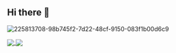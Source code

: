 ## Hi there 👋
![225813708-98b745f2-7d22-48cf-9150-083f1b00d6c9](https://github.com/Sukkaaa/Sukkaaa/assets/79850036/fa32abe0-2d14-4b9f-8d5d-1d917d7dfc9c)


<a href="https://github.com/Sukkaaa/github-readme-stats">
  <img align="center" src="https://github-readme-stats.vercel.app/api?username=Sukkaaa&show_icons=true&theme=tokyonight" />
</a>
<a href="https://github.com/Sukkaaa/github-readme-stats">
  <img align="center" src="https://github-readme-stats.vercel.app/api/top-langs/?username=Sukkaaa&show_icons=true&theme=tokyonight" />
</a>

<!--
**Sukkaaa/Sukkaaa** is a ✨ _special_ ✨ repository because its `README.md` (this file) appears on your GitHub profile.

Here are some ideas to get you started:

- 🔭 I’m currently working on ...
- 🌱 I’m currently learning ...
- 👯 I’m looking to collaborate on ...
- 🤔 I’m looking for help with ...
- 💬 Ask me about ...
- 📫 How to reach me: ...
- 😄 Pronouns: ...
- ⚡ Fun fact: ...
-->
